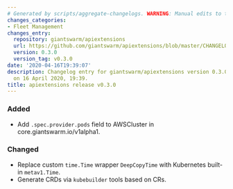 ```yaml
---
# Generated by scripts/aggregate-changelogs. WARNING: Manual edits to this files will be overwritten.
changes_categories:
- Fleet Management
changes_entry:
  repository: giantswarm/apiextensions
  url: https://github.com/giantswarm/apiextensions/blob/master/CHANGELOG.md#030---2020-04-16
  version: 0.3.0
  version_tag: v0.3.0
date: '2020-04-16T19:39:07'
description: Changelog entry for giantswarm/apiextensions version 0.3.0, published
  on 16 April 2020, 19:39.
title: apiextensions release v0.3.0
---
```


### Added
- Add `.spec.provider.pods` field to AWSCluster in core.giantswarm.io/v1alpha1.
### Changed
- Replace custom `time.Time` wrapper `DeepCopyTime` with Kubernetes built-in `metav1.Time`.
- Generate CRDs via `kubebuilder` tools based on CRs.
